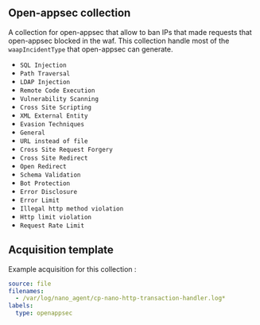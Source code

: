 ## Open-appsec collection

A collection for open-appsec that allow to ban IPs that made requests that open-appsec blocked in the waf.
This collection handle most of the `waapIncidentType` that open-appsec can generate.
 - `SQL Injection`
 - `Path Traversal`
 - `LDAP Injection`
 - `Remote Code Execution`
 - `Vulnerability Scanning`
 - `Cross Site Scripting`
 - `XML External Entity`
 - `Evasion Techniques`
 - `General`
 - `URL instead of file`
 - `Cross Site Request Forgery`
 - `Cross Site Redirect`
 - `Open Redirect`
 - `Schema Validation`
 - `Bot Protection`
 - `Error Disclosure`
 - `Error Limit`
 - `Illegal http method violation`
 - `Http limit violation`
 - `Request Rate Limit`


## Acquisition template

Example acquisition for this collection :

```yaml
source: file
filenames:
  - /var/log/nano_agent/cp-nano-http-transaction-handler.log*
labels:
  type: openappsec
```